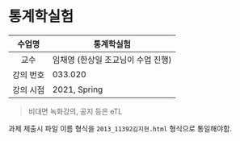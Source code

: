 통계학실험
========

수업명 | 통계학실험
:----:|----
교수 | 임채영 (한상일 조교님이 수업 진행)
강의 번호 | 033.020
강의 시점 | 2021, Spring

> 비대면 녹화강의, 공지 등은 eTL

과제 제출시 파일 이름 형식을 `2013_11392김지현.html` 형식으로 통일해야함.
